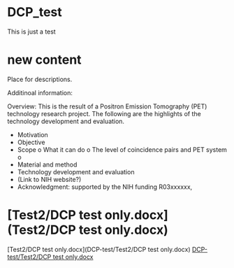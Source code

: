 # DCP_test
This is just a test
# new content
Place for descriptions.

Additinoal information:

Overview: This is the result of a Positron Emission Tomography (PET) technology research project. The following are the highlights of the technology development and evaluation. 
-	Motivation 
-	Objective
-	Scope 
o	What it can do
o	The level of coincidence pairs and PET system
o	
-	Material and method 
-	Technology development and evaluation
-	(Link to NIH website?)
-	Acknowledgment: supported by the NIH funding R03xxxxxx, 

# [Test2/DCP test only.docx] (Test2/DCP test only.docx)

[Test2/DCP test only.docx](DCP-test/Test2/DCP test only.docx)
[DCP-test/Test2/DCP test only.docx](https://github.com/shaolab1/DCP_test/blob/main/Test2/DCP%20test%20only.docx)
